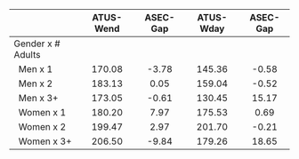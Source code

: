 
|                      |    ATUS-Wend |     ASEC-Gap |    ATUS-Wday |     ASEC-Gap |
| -------------------- | :----------: | :----------: | :----------: | :----------: |
| Gender x # Adults    |              |              |              |              |
| &nbsp;&nbsp;Men x 1  |       170.08 |        -3.78 |       145.36 |        -0.58 |
| &nbsp;&nbsp;Men x 2  |       183.13 |         0.05 |       159.04 |        -0.52 |
| &nbsp;&nbsp;Men x 3+ |       173.05 |        -0.61 |       130.45 |        15.17 |
| &nbsp;&nbsp;Women x 1 |       180.20 |         7.97 |       175.53 |         0.69 |
| &nbsp;&nbsp;Women x 2 |       199.47 |         2.97 |       201.70 |        -0.21 |
| &nbsp;&nbsp;Women x 3+ |       206.50 |        -9.84 |       179.26 |        18.65 |

